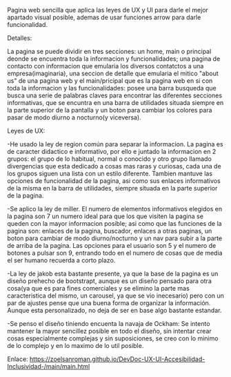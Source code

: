 Pagina web sencilla que aplica las leyes de UX y UI para darle el mejor apartado visual posible, ademas de usar funciones arrow para darle funcionalidad.

Detalles:

La pagina se puede dividir en tres secciones: un home, main o principal deonde se encuentra toda la informacion y funcionalidades; una pagina de contacto 
con informacion que emularia los diversos contatctos a una empresa(imaginaria), una seccion de detalle que emularia el mitico "about us" de una pagina web
y el main/pricipal que es la pagina web en si con toda la informacion y las funcionalidades: posee una barra busqueda que busca una serie de palabras 
claves para encontrar las diferentes secciones informativas, que se encuntra en una barra de utilidades situada siempre en la parte superior de la pantalla y
un boton para cambiar los colores para pasar de modo diurno a nocturno(y viceversa).

Leyes de UX:

-He usado la ley de region común para separar la informacion. La pagina es de caracter didactico e informativo, por ello e juntado la informacion en
2 grupos: el grupo de lo habitual, normal o conocido y otro grupo llamado divergencias que esta dedicado a cosas mas raras y curiosas, cada una de los 
grupos siguen una lista con un estilo diferente. Tambien mantuve las opciones de funcionalidad de la pagina, asi como sus enlaces informativos de la misma
en la barra de utilidades, siempre situada en la parte superior de la pagina.

-Se aplico la ley de miller. El numero de elementos informativos elegidos en la pagina son 7 un numero ideal para que los que visiten la pagina se queden
con la mayor informacion posible; asi como que las funciones de la pagina son: enlaces de la pagina, buscador, enlaces a otras paginas, un boton para
cambiar de modo diurno/nocturno y un nav para subir a la parte de arriba de la pagina. Las opciones para el usuario son 5 y el numero de botones a pulsar
son 9, entrando todo en el numero de cosas que de media el ser humano recuerda a corto plazo. 

-La ley de jakob esta bastante presente, ya que la base de la pagina es un diseño prehecho de bootstrapt, aunque es un diseño pensado para otra cosa(ya que es
para fines comerciales y se elimino la parte mas caracteristica del mismo, un carousel, ya que se vio inecesario) pero con un par de ajustes pense que una buena
forma de organizar la información. Aunque esta personalizado, no deja de ser en base algo bastante estandar.

-Se penso el diseño tiniendo encuenta la navaja de Ockham: Se intento mantener la mayor sencillez posible en todo el diseño, sin intentar crear cosas especialmente
complejas y sin suposiciones, se creo con lo minimo de lo complejo y en lo maximo de lo util posible.


Enlace: https://zoelsanroman.github.io/DevDoc-UX-UI-Accesibilidad-Inclusividad-/main/main.html

